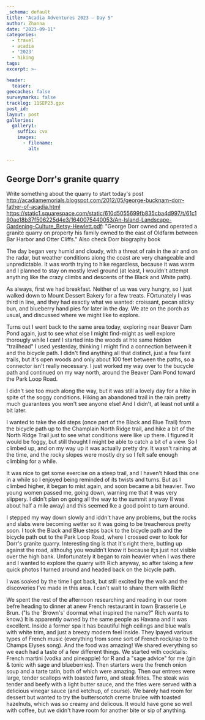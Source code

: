 ```yaml
---
_schema: default
title: "Acadia Adventures 2023 – Day 5"
author: Zhanna
date: "2023-09-11"
categories: 
  - travel
  - acadia
  - '2023'
  - hiking
tags:
excerpt: >-
  
header:
  teaser:
geocaches: false
surveymarks: false
tracklog: 11SEP23.gpx
post_id: 
layout: post
galleries:
  gallery1:
    suffix: cvx
    images:
      - filename: 
        alt:
    
---
```


## George Dorr's granite quarry
Write something about the quarry to start today's post
http://acadiamemorials.blogspot.com/2012/05/george-bucknam-dorr-father-of-acadia.html
https://static1.squarespace.com/static/610d5055699fb835cba4d997/t/61c190ae18b37f506225d4e3/1640075440053/An-Island-Landscape-Gardening-Culture_Betsy-Hewlett.pdf: "George Dorr owned and operated a granite quarry on property his family owned to the east of Oldfarm between Bar Harbor and Otter Cliffs."
Also check Dorr biography book

The day began very humid and cloudy, with a threat of rain in the air and on the radar, but weather conditions along the coast are very changeable and unpredictable. It was worth trying to hike regardless, because it was warm and I planned to stay on mostly level ground (at least, I wouldn't attempt anything like the crazy climbs and descents of the Black and White path).

As always, first we had breakfast. Neither of us was very hungry, so I just walked down to Mount Dessert Bakery for a few treats. FOrtunately I was third in line, and they had exactly what we wanted: croissant, pecan sticky bun, and blueberry hand pies for later in the day. We ate on the porch as usual, and discussed where we might like to explore.

Turns out I went back to the same area today, exploring near Beaver Dam Pond again, just to see what else I might find-might as well explore thorougly while I can! I started into the woods at hte same hidden "trailhead" I used yesterday, thinking I might find a connection between it and the bicycle path. I didn't find anything all that distinct, just a few faint trails, but it's open woods and only about 100 feet between the paths, so a connector isn't really necessary. I just worked my way over to the bucycle path and continued on my way north, around the Beaver Dam Pond toward the Park Loop Road.
 
I didn't see too much along the way, but it was still a lovely day for a hike in spite of the soggy conditions. Hiking an abandoned trail in the rain pretty much guarantees you won't see anyone else! And I didn't, at least not until a bit later.

I wanted to take the old steps (once part of the Black and Blue Trail) from the bicycle path up to the Champlain North Ridge trail, and hike a bit of the North Ridge Trail just to see what conditions were like up there. I figured it would be foggy, but still thought I might be able to catch a bit of a view. So I climbed up, and on my way up it was actually pretty dry. It wasn't raining at the time, and the rocky slopes were mostly dry so I felt safe enough climbing for a while.

It was nice to get some exercise on a steep trail, and I haven't hiked this one in a while so I enjoyed being reminded of its twists and turns. But as I climbed higher, it began to mist again, and soon became a bit heavier. Two young women passed me, going down, warning me that it was very slippery. I didn't plan on going all the way to the summit anyway (I was about half a mile away) and this seemed lke a good point to turn around.

I stepped my way down slowly and iddn't have any problems, but the rocks and slabs were becoming wetter so it was going to be treacherous pretty soon. I took the Black and Blue steps back to the bicycle path and the bicycle path out to the Park Loop Road, where I crossed over to look for Dorr's granite quarry. Interesting ting is that it's right there, butting up against the road, althouhg you wouldn't know it because it;s just not visible over the high bank. Unfortunately it began to rain heavier when I was there and I wanted to explore the quarry with Rich anyway, so after taking a few quick photos I turned around and headed back on the bicycle path.

I was soaked by the time I got back, but still excited by the walk and the discoveries I've made in this area. I can't wait to share them with Rich!

We spent the rest of the afternoon researching and reading in our room befre heading to dinner at anew French restaurant in town Brasserie Le Brun. ("Is the 'Brown's' doormat what inspired the name?" Rich wants to know.) It is apparently owned by the same people as Havana and it was excellent. Inside a former spa it has beautiful high ceilings and blue walls with white trim, and just a breezy modern feel inside. They lpayed various types of French music (everything from some sort of French rock/rap to the Champs Elyses song). And the food was amazing! We shared everything so we each had a taste of a few different things. We started with cocktails: French martini (vodka and pineapple) for R and a "sage advice" for me (gin & tonic with sage and blueberries). Then starters were the french onion soup and a tarte tatin, both of which were amazing. Then our entrees were large, tender scallops with toasted farro, and steak frites. The steak was tender and beefy with a light butter sauce, and the fries were served with a delicious vinegar sauce (and ketchup, of course). We barely had room for dessert but wanted to try the butterscotch creme brulee with toasted hazelnuts, which was so creamy and delicous. It would have gone so well with coffee, but we didn't have room for another bite or sip of anything.

